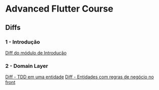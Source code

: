 # Advanced Flutter Course

## Diffs

### 1 - Introdução
[Diff do módulo de Introdução](https://github.com/WaldsonFagundes/advanced_flutter/compare/4b66d89..4a1e6f9)

### 2 - Domain Layer
[Diff - TDD em uma entidade](https://github.com/WaldsonFagundes/advanced_flutter/compare/4a1e6f9..af69381)
[Diff - Entidades com regras de negócio no front](https://github.com/WaldsonFagundes/advanced_flutter/compare/af69381..aff7b47)
